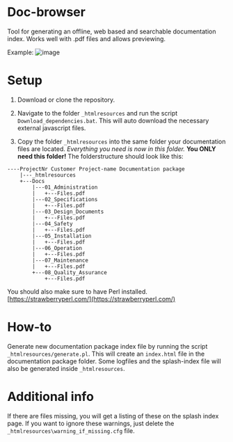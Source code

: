 # Doc-browser

Tool for generating an offline, web based and searchable documentation index. Works well with .pdf files and allows previewing.

Example:
![image](https://github.com/user-attachments/assets/c4057240-3348-4e28-a6ab-7b0ff920575f)

# Setup

1. Download or clone the repository.

2. Navigate to the folder ``_htmlresources`` and run the script ``Download_dependencies.bat``. This will auto download the necessary external javascript files.

3. Copy the folder ``_htmlresources`` into the same folder your documentation files are located. *Everything you need is now in this folder.* **You ONLY need this folder!** The folderstructure should look like this:
```
----ProjectNr Customer Project-name Documentation package
    |---_htmlresources
    +---Docs
        |---01_Administration
        |   +---Files.pdf
        |---02_Specifications
        |   +---Files.pdf
        |---03_Design_Documents
        |   +---Files.pdf
        |---04_Safety
        |   +---Files.pdf
        |---05_Installation
        |   +---Files.pdf
        |---06_Operation
        |   +---Files.pdf
        |---07_Maintenance
        |   +---Files.pdf
        +---08_Quality_Assurance
            +---Files.pdf
```

You should also make sure to have Perl installed. [https://strawberryperl.com/](https://strawberryperl.com/)

# How-to

Generate new documentation package index file by running the script ``_htmlresources/generate.pl``. This will create an ``index.html`` file in the documentation package folder. Some logfiles and the splash-index file will also be generated inside ``_htmlresources``.

# Additional info

If there are files missing, you will get a listing of these on the splash index page. If you want to ignore these warnings, just delete the ``_htmlresources\warning_if_missing.cfg`` file.
